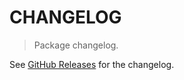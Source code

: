 # CHANGELOG

> Package changelog.

See [GitHub Releases](https://github.com/stdlib-js/assert-is-generator-object-like/releases) for the changelog.